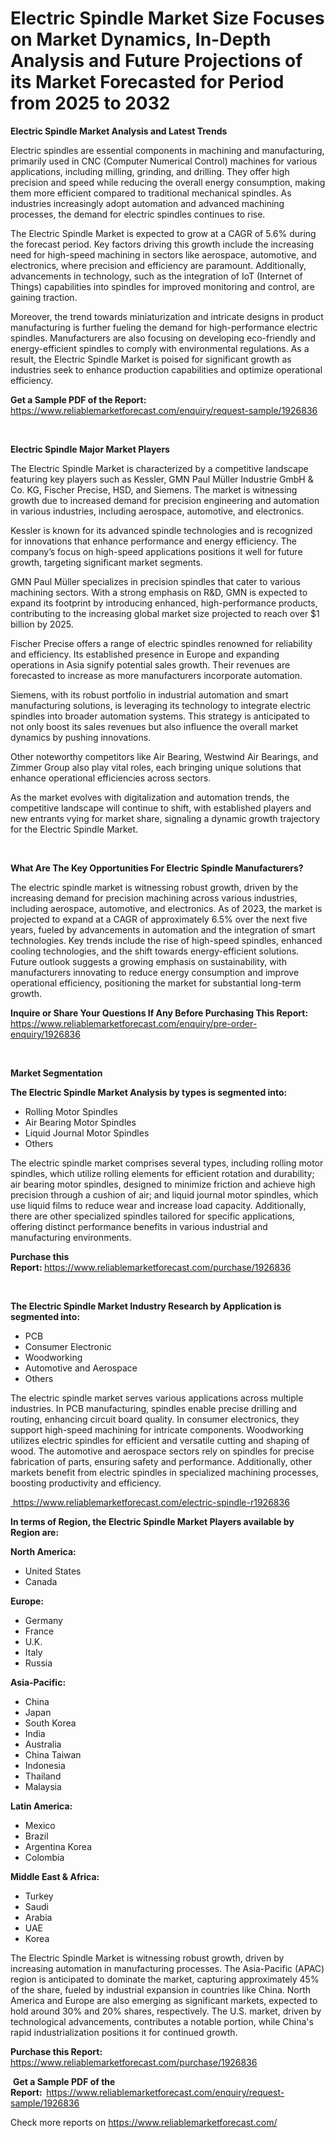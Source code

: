 <p><h1>Electric Spindle Market Size Focuses on Market Dynamics, In-Depth Analysis and Future Projections of its Market Forecasted for Period from 2025 to 2032</h1></p><p><strong>Electric Spindle Market Analysis and Latest Trends</strong></p>
<p><p>Electric spindles are essential components in machining and manufacturing, primarily used in CNC (Computer Numerical Control) machines for various applications, including milling, grinding, and drilling. They offer high precision and speed while reducing the overall energy consumption, making them more efficient compared to traditional mechanical spindles. As industries increasingly adopt automation and advanced machining processes, the demand for electric spindles continues to rise.</p><p>The Electric Spindle Market is expected to grow at a CAGR of 5.6% during the forecast period. Key factors driving this growth include the increasing need for high-speed machining in sectors like aerospace, automotive, and electronics, where precision and efficiency are paramount. Additionally, advancements in technology, such as the integration of IoT (Internet of Things) capabilities into spindles for improved monitoring and control, are gaining traction.</p><p>Moreover, the trend towards miniaturization and intricate designs in product manufacturing is further fueling the demand for high-performance electric spindles. Manufacturers are also focusing on developing eco-friendly and energy-efficient spindles to comply with environmental regulations. As a result, the Electric Spindle Market is poised for significant growth as industries seek to enhance production capabilities and optimize operational efficiency.</p></p>
<p><strong>Get a Sample PDF of the Report:&nbsp;</strong> <a href="https://www.reliablemarketforecast.com/enquiry/request-sample/1926836?utm_campaign=3431&utm_medium=2&utm_source=Github&utm_content=ia&utm_term=28032025&utm_id=electric-spindle">https://www.reliablemarketforecast.com/enquiry/request-sample/1926836</a></p>
<p>&nbsp;</p>
<p><strong>Electric Spindle Major Market Players</strong></p>
<p><p>The Electric Spindle Market is characterized by a competitive landscape featuring key players such as Kessler, GMN Paul Müller Industrie GmbH & Co. KG, Fischer Precise, HSD, and Siemens. The market is witnessing growth due to increased demand for precision engineering and automation in various industries, including aerospace, automotive, and electronics.</p><p>Kessler is known for its advanced spindle technologies and is recognized for innovations that enhance performance and energy efficiency. The company’s focus on high-speed applications positions it well for future growth, targeting significant market segments.</p><p>GMN Paul Müller specializes in precision spindles that cater to various machining sectors. With a strong emphasis on R&D, GMN is expected to expand its footprint by introducing enhanced, high-performance products, contributing to the increasing global market size projected to reach over $1 billion by 2025.</p><p>Fischer Precise offers a range of electric spindles renowned for reliability and efficiency. Its established presence in Europe and expanding operations in Asia signify potential sales growth. Their revenues are forecasted to increase as more manufacturers incorporate automation.</p><p>Siemens, with its robust portfolio in industrial automation and smart manufacturing solutions, is leveraging its technology to integrate electric spindles into broader automation systems. This strategy is anticipated to not only boost its sales revenues but also influence the overall market dynamics by pushing innovations.</p><p>Other noteworthy competitors like Air Bearing, Westwind Air Bearings, and Zimmer Group also play vital roles, each bringing unique solutions that enhance operational efficiencies across sectors.</p><p>As the market evolves with digitalization and automation trends, the competitive landscape will continue to shift, with established players and new entrants vying for market share, signaling a dynamic growth trajectory for the Electric Spindle Market.</p></p>
<p>&nbsp;</p>
<p><strong>What Are The Key Opportunities For Electric Spindle Manufacturers?</strong></p>
<p><p>The electric spindle market is witnessing robust growth, driven by the increasing demand for precision machining across various industries, including aerospace, automotive, and electronics. As of 2023, the market is projected to expand at a CAGR of approximately 6.5% over the next five years, fueled by advancements in automation and the integration of smart technologies. Key trends include the rise of high-speed spindles, enhanced cooling technologies, and the shift towards energy-efficient solutions. Future outlook suggests a growing emphasis on sustainability, with manufacturers innovating to reduce energy consumption and improve operational efficiency, positioning the market for substantial long-term growth.</p></p>
<p><strong>Inquire or Share Your Questions If Any Before Purchasing This Report:</strong> <a href="https://www.reliablemarketforecast.com/enquiry/pre-order-enquiry/1926836?utm_campaign=3431&utm_medium=2&utm_source=Github&utm_content=ia&utm_term=28032025&utm_id=electric-spindle">https://www.reliablemarketforecast.com/enquiry/pre-order-enquiry/1926836</a></p>
<p>&nbsp;</p>
<p><strong>Market Segmentation</strong></p>
<p><strong>The Electric Spindle Market Analysis by types is segmented into:</strong></p>
<p><ul><li>Rolling Motor Spindles</li><li>Air Bearing Motor Spindles</li><li>Liquid Journal Motor Spindles</li><li>Others</li></ul></p>
<p><p>The electric spindle market comprises several types, including rolling motor spindles, which utilize rolling elements for efficient rotation and durability; air bearing motor spindles, designed to minimize friction and achieve high precision through a cushion of air; and liquid journal motor spindles, which use liquid films to reduce wear and increase load capacity. Additionally, there are other specialized spindles tailored for specific applications, offering distinct performance benefits in various industrial and manufacturing environments.</p></p>
<p><strong>Purchase this Report:&nbsp;</strong><a href="https://www.reliablemarketforecast.com/purchase/1926836?utm_campaign=3431&utm_medium=2&utm_source=Github&utm_content=ia&utm_term=28032025&utm_id=electric-spindle">https://www.reliablemarketforecast.com/purchase/1926836</a></p>
<p>&nbsp;</p>
<p><strong>The Electric Spindle Market Industry Research by Application is segmented into:</strong></p>
<p><ul><li>PCB</li><li>Consumer Electronic</li><li>Woodworking</li><li>Automotive and Aerospace</li><li>Others</li></ul></p>
<p><p>The electric spindle market serves various applications across multiple industries. In PCB manufacturing, spindles enable precise drilling and routing, enhancing circuit board quality. In consumer electronics, they support high-speed machining for intricate components. Woodworking utilizes electric spindles for efficient and versatile cutting and shaping of wood. The automotive and aerospace sectors rely on spindles for precise fabrication of parts, ensuring safety and performance. Additionally, other markets benefit from electric spindles in specialized machining processes, boosting productivity and efficiency.</p></p>
<p><a href="https://www.reliablemarketforecast.com/electric-spindle-r1926836?utm_campaign=3431&utm_medium=2&utm_source=Github&utm_content=ia&utm_term=28032025&utm_id=electric-spindle">&nbsp;https://www.reliablemarketforecast.com/electric-spindle-r1926836</a></p>
<p><strong>In terms of Region, the Electric Spindle Market Players available by Region are:</strong></p>
<p>
    <p> <strong> North America: </strong>
        <ul>
            <li>United States</li>
            <li>Canada</li>
        </ul>
        </p> 
    <p> <strong> Europe: </strong>
        <ul>
            <li>Germany</li>
            <li>France</li>
            <li>U.K.</li>
            <li>Italy</li>
            <li>Russia</li>
        </ul>
        </p> 
    <p> <strong> Asia-Pacific: </strong>
        <ul>
            <li>China</li>
            <li>Japan</li>
            <li>South Korea</li>
            <li>India</li>
            <li>Australia</li>
            <li>China Taiwan</li>
            <li>Indonesia</li>
            <li>Thailand</li>
            <li>Malaysia</li>
        </ul>
        </p> 
    <p> <strong> Latin America: </strong>
        <ul>
            <li>Mexico</li>
            <li>Brazil</li>
            <li>Argentina Korea</li>
            <li>Colombia</li>
        </ul>
        </p> 
    <p> <strong> Middle East & Africa: </strong>
        <ul>
            <li>Turkey</li>
            <li>Saudi</li>
            <li>Arabia</li>
            <li>UAE</li>
            <li>Korea</li>
        </ul>
    </p>
    </p>
<p><p>The Electric Spindle Market is witnessing robust growth, driven by increasing automation in manufacturing processes. The Asia-Pacific (APAC) region is anticipated to dominate the market, capturing approximately 45% of the share, fueled by industrial expansion in countries like China. North America and Europe are also emerging as significant markets, expected to hold around 30% and 20% shares, respectively. The U.S. market, driven by technological advancements, contributes a notable portion, while China's rapid industrialization positions it for continued growth.</p></p>
<p><strong>Purchase this Report: </strong><a href="https://www.reliablemarketforecast.com/purchase/1926836?utm_campaign=3431&utm_medium=2&utm_source=Github&utm_content=ia&utm_term=28032025&utm_id=electric-spindle">https://www.reliablemarketforecast.com/purchase/1926836</a></p>
<p>&nbsp;<strong>Get a Sample PDF of the Report:&nbsp;&nbsp;</strong><a href="https://www.reliablemarketforecast.com/enquiry/request-sample/1926836?utm_campaign=3431&utm_medium=2&utm_source=Github&utm_content=ia&utm_term=28032025&utm_id=electric-spindle">https://www.reliablemarketforecast.com/enquiry/request-sample/1926836</a></p>
<p><strong></strong></p>
<p>Check more reports on <a href="https://www.reliablemarketforecast.com/?utm_campaign=3431&utm_medium=2&utm_source=Github&utm_content=ia&utm_term=28032025&utm_id=electric-spindle">https://www.reliablemarketforecast.com/</a></p>